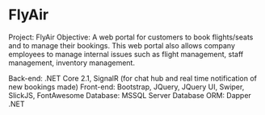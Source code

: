 # FlyAir

Project: FlyAir Objective: A web portal for customers to book flights/seats and to manage their bookings. This web portal also allows company employees to manage internal issues such as flight management, staff management, inventory management.

Back-end: .NET Core 2.1, SignalR (for chat hub and real time notification of new bookings made) Front-end: Bootstrap, JQuery, JQuery UI, Swiper, SlickJS, FontAwesome Database: MSSQL Server Database ORM: Dapper .NET